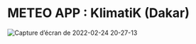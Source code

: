 # METEO APP : KlimatiK (Dakar)


![Capture d’écran de 2022-02-24 20-27-13](https://user-images.githubusercontent.com/51186313/155602400-25217176-1522-441a-85d5-910ffb09de37.png)
